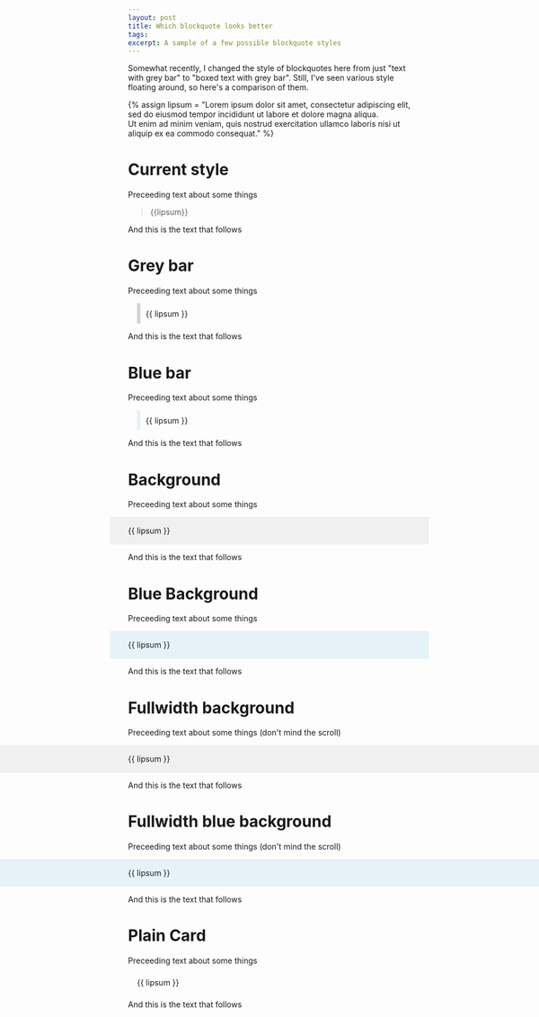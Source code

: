 ```yaml
---
layout: post
title: Which blockquote looks better
tags:
excerpt: A sample of a few possible blockquote styles
---
```


Somewhat recently, I changed the style of blockquotes here from just "text with grey bar" to "boxed text with grey bar". Still, I've seen various style floating around, so here's a comparison of them.

<!--more-->

{% assign lipsum = "Lorem ipsum dolor sit amet, consectetur adipiscing elit, sed do eiusmod tempor incididunt ut labore et dolore magna aliqua.<br>Ut enim ad minim veniam, quis nostrud exercitation ullamco laboris nisi ut aliquip ex ea commodo consequat." %}

# Current style

Preceeding text about some things

> {{lipsum}}

And this is the text that follows

# Grey bar

Preceeding text about some things

<p style="margin-left: 1rem; margin-right: 2rem; border-left: 0.4rem solid lightgrey; padding: 0.6rem 0 0.6rem 0.6rem">{{ lipsum }}</p>

And this is the text that follows

# Blue bar

Preceeding text about some things

<p style="margin-left: 1rem; margin-right: 2rem; border-left: 0.4rem solid rgba(20,150,200,0.1); padding: 0.6rem 0 0.6rem 0.6rem">{{ lipsum }}</p>

And this is the text that follows

# Background

Preceeding text about some things

<p style="box-sizing: content-box; margin-left: -2rem; margin-right: -2rem; padding: 1rem 2rem; background: rgba(127, 127, 127, 0.1)">{{ lipsum }}</p>

And this is the text that follows

# Blue Background

Preceeding text about some things

<p style="box-sizing: content-box; margin-left: -2rem; margin-right: -2rem; padding: 1rem 2rem; background: rgba(20, 150, 200, 0.1)">{{ lipsum }}</p>

And this is the text that follows

# Fullwidth background

Preceeding text about some things (don't mind the scroll)

<p style="box-sizing: content-box; margin-left: -50vw; margin-right: -50vw; padding: 1rem 50vw; background: rgba(127, 127, 127, 0.1)">{{ lipsum }}</p>

And this is the text that follows

# Fullwidth blue background

Preceeding text about some things (don't mind the scroll)

<p style="box-sizing: content-box; margin-left: -50vw; margin-right: -50vw; padding: 1rem 50vw; background: rgba(20, 150, 200, 0.1)">{{ lipsum }}</p>

And this is the text that follows

# Plain Card

Preceeding text about some things

<p class="card" style="padding: 0.5rem 1rem">{{ lipsum }}</p>

And this is the text that follows
